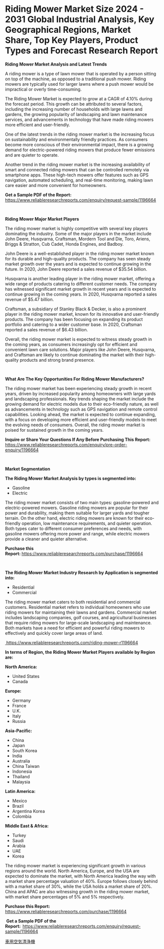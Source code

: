 <p><h1>Riding Mower Market Size 2024 - 2031 Global Industrial Analysis, Key Geographical Regions, Market Share, Top Key Players, Product Types and Forecast Research Report</h1></p><p><strong>Riding Mower Market Analysis and Latest Trends</strong></p>
<p><p>A riding mower is a type of lawn mower that is operated by a person sitting on top of the machine, as opposed to a traditional push mower. Riding mowers are typically used for larger lawns where a push mower would be impractical or overly time-consuming.</p><p>The Riding Mower Market is expected to grow at a CAGR of 4.10% during the forecast period. This growth can be attributed to several factors, including the increasing number of households with large lawns and gardens, the growing popularity of landscaping and lawn maintenance services, and advancements in technology that have made riding mowers more efficient and user-friendly.</p><p>One of the latest trends in the riding mower market is the increasing focus on sustainability and environmentally friendly practices. As consumers become more conscious of their environmental impact, there is a growing demand for electric-powered riding mowers that produce fewer emissions and are quieter to operate.</p><p>Another trend in the riding mower market is the increasing availability of smart and connected riding mowers that can be controlled remotely via smartphone apps. These high-tech mowers offer features such as GPS navigation, automated scheduling, and real-time monitoring, making lawn care easier and more convenient for homeowners.</p></p>
<p><strong>Get a Sample PDF of the Report:&nbsp;</strong> <a href="https://www.reliableresearchreports.com/enquiry/request-sample/1196664">https://www.reliableresearchreports.com/enquiry/request-sample/1196664</a></p>
<p>&nbsp;</p>
<p><strong>Riding Mower Major Market Players</strong></p>
<p><p>The riding mower market is highly competitive with several key players dominating the industry. Some of the major players in the market include John Deere, Husqvarna, Craftsman, Mordern Tool and Die, Toro, Ariens, Briggs & Stratton, Cub Cadet, Honda Engines, and Badboy.</p><p>John Deere is a well-established player in the riding mower market known for its durable and high-quality products. The company has seen steady market growth over the years and is expected to continue growing in the future. In 2020, John Deere reported a sales revenue of $35.54 billion.</p><p>Husqvarna is another leading player in the riding mower market, offering a wide range of products catering to different customer needs. The company has witnessed significant market growth in recent years and is expected to continue growing in the coming years. In 2020, Husqvarna reported a sales revenue of $5.47 billion.</p><p>Craftsman, a subsidiary of Stanley Black & Decker, is also a prominent player in the riding mower market, known for its innovative and user-friendly products. The company has been focusing on expanding its product portfolio and catering to a wider customer base. In 2020, Craftsman reported a sales revenue of $6.43 billion.</p><p>Overall, the riding mower market is expected to witness steady growth in the coming years, as consumers increasingly opt for efficient and convenient lawn care solutions. Major players like John Deere, Husqvarna, and Craftsman are likely to continue dominating the market with their high-quality products and strong brand presence.</p></p>
<p>&nbsp;</p>
<p><strong>What Are The Key Opportunities For Riding Mower Manufacturers?</strong></p>
<p><p>The riding mower market has been experiencing steady growth in recent years, driven by increased popularity among homeowners with large yards and landscaping professionals. Key trends shaping the market include the growing demand for electric models due to their eco-friendly nature, as well as advancements in technology such as GPS navigation and remote control capabilities. Looking ahead, the market is expected to continue expanding, with a focus on developing more efficient and user-friendly models to meet the evolving needs of consumers. Overall, the riding mower market is poised for sustained growth in the coming years.</p></p>
<p><strong>Inquire or Share Your Questions If Any Before Purchasing This Report:</strong> <a href="https://www.reliableresearchreports.com/enquiry/pre-order-enquiry/1196664">https://www.reliableresearchreports.com/enquiry/pre-order-enquiry/1196664</a></p>
<p>&nbsp;</p>
<p><strong>Market Segmentation</strong></p>
<p><strong>The Riding Mower Market Analysis by types is segmented into:</strong></p>
<p><ul><li>Gasoline</li><li>Electric</li></ul></p>
<p><p>The riding mower market consists of two main types: gasoline-powered and electric-powered mowers. Gasoline riding mowers are popular for their power and durability, making them suitable for larger yards and tougher terrain. On the other hand, electric riding mowers are known for their eco-friendly operation, low maintenance requirements, and quieter operation. Both types cater to different consumer preferences and needs, with gasoline mowers offering more power and range, while electric mowers provide a cleaner and quieter alternative.</p></p>
<p><strong>Purchase this Report:&nbsp;</strong><a href="https://www.reliableresearchreports.com/purchase/1196664">https://www.reliableresearchreports.com/purchase/1196664</a></p>
<p>&nbsp;</p>
<p><strong>The Riding Mower Market Industry Research by Application is segmented into:</strong></p>
<p><ul><li>Residential</li><li>Commercial</li></ul></p>
<p><p>The riding mower market caters to both residential and commercial customers. Residential market refers to individual homeowners who use riding mowers for maintaining their lawns and gardens. Commercial market includes landscaping companies, golf courses, and agricultural businesses that require riding mowers for large-scale landscaping and maintenance. Both markets have a need for efficient and powerful riding mowers to effectively and quickly cover large areas of land.</p></p>
<p><a href="https://www.reliableresearchreports.com/riding-mower-r1196664">&nbsp;https://www.reliableresearchreports.com/riding-mower-r1196664</a></p>
<p><strong>In terms of Region, the Riding Mower Market Players available by Region are:</strong></p>
<p>
    <p> <strong> North America: </strong>
        <ul>
            <li>United States</li>
            <li>Canada</li>
        </ul>
        </p> 
    <p> <strong> Europe: </strong>
        <ul>
            <li>Germany</li>
            <li>France</li>
            <li>U.K.</li>
            <li>Italy</li>
            <li>Russia</li>
        </ul>
        </p> 
    <p> <strong> Asia-Pacific: </strong>
        <ul>
            <li>China</li>
            <li>Japan</li>
            <li>South Korea</li>
            <li>India</li>
            <li>Australia</li>
            <li>China Taiwan</li>
            <li>Indonesia</li>
            <li>Thailand</li>
            <li>Malaysia</li>
        </ul>
        </p> 
    <p> <strong> Latin America: </strong>
        <ul>
            <li>Mexico</li>
            <li>Brazil</li>
            <li>Argentina Korea</li>
            <li>Colombia</li>
        </ul>
        </p> 
    <p> <strong> Middle East & Africa: </strong>
        <ul>
            <li>Turkey</li>
            <li>Saudi</li>
            <li>Arabia</li>
            <li>UAE</li>
            <li>Korea</li>
        </ul>
    </p>
    </p>
<p><p>The riding mower market is experiencing significant growth in various regions around the world. North America, Europe, and the USA are expected to dominate the market, with North America leading the way with a market share percentage valuation of 40%. Europe follows closely behind with a market share of 30%, while the USA holds a market share of 20%. China and APAC are also witnessing growth in the riding mower market, with market share percentages of 5% and 5% respectively.</p></p>
<p><strong>Purchase this Report: </strong><a href="https://www.reliableresearchreports.com/purchase/1196664">https://www.reliableresearchreports.com/purchase/1196664</a></p>
<p>&nbsp;<strong>Get a Sample PDF of the Report:&nbsp;&nbsp;</strong><a href="https://www.reliableresearchreports.com/enquiry/request-sample/1196664">https://www.reliableresearchreports.com/enquiry/request-sample/1196664</a></p>
<p><strong></strong></p>
<p><p><a href="https://github.com/ksxzwxabcuynh011/Market-Research-Report-List-1/blob/main/395937920927.md">車用空気清浄機</a></p></p>